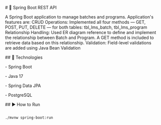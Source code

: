\# 🚀 Spring Boot REST API



A Spring Boot application to manage batches and programs. Application's features are:
CRUD Operations: Implemented all four methods — GET, POST, PUT, DELETE — for both tables: tbl_lms_batch, tbl_lms_program
Relationship Handling: Used ER diagram reference to define and implement the relationship between Batch and Program. A GET method is included to retrieve data based on this relationship.
Validation: Field-level validations are added using Java Bean Validation

\## 🔧 Technologies

\- Spring Boot

\- Java 17

\- Spring Data JPA

\- PostgreSQL



\## ▶️ How to Run



```bash

./mvnw spring-boot:run



